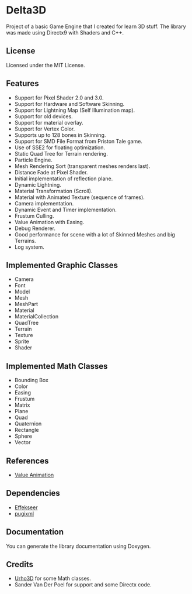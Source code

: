 # Delta3D

Project of a basic Game Engine that I created for learn 3D stuff. The library was made using Directx9 with Shaders and C++.

## License
Licensed under the MIT License.

## Features
* Support for Pixel Shader 2.0 and 3.0.
* Support for Hardware and Software Skinning.
* Support for Lightning Map (Self Illumination map).
* Support for old devices.
* Support for material overlay.
* Support for Vertex Color.
* Supports up to 128 bones in Skinning.
* Support for SMD File Format from Priston Tale game.
* Use of SSE2 for floating optimization.
* Static Quad Tree for Terrain rendering.
* Particle Engine.
* Mesh Rendering Sort (transparent meshes renders last).
* Distance Fade at Pixel Shader.
* Initial implementation of reflection plane.
* Dynamic Lightning.
* Material Transformation (Scroll).
* Material with Animated Texture (sequence of frames).
* Camera implementation.
* Dynamic Event and Timer implementation.
* Frustum Culling.
* Value Animation with Easing.
* Debug Renderer.
* Good performance for scene with a lot of Skinned Meshes and big Terrains.
* Log system.

## Implemented Graphic Classes
* Camera
* Font
* Model
* Mesh
* MeshPart
* Material
* MaterialCollection
* QuadTree
* Terrain
* Texture
* Sprite
* Shader

## Implemented Math Classes
* Bounding Box
* Color
* Easing
* Frustum
* Matrix
* Plane
* Quad
* Quaternion
* Rectangle
* Sphere
* Vector

## References
* [Value Animation](https://github.com/igorsegallafa/ValueAnimation)

## Dependencies
* [Effekseer](https://github.com/effekseer/Effekseer)
* [pugixml](https://github.com/zeux/pugixml)

## Documentation
You can generate the library documentation using Doxygen.

## Credits
* [Urho3D](https://github.com/urho3d/Urho3D) for some Math classes.
* Sander Van Der Poel for support and some Directx code.
